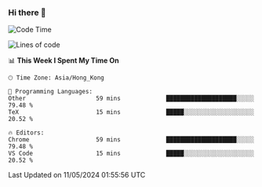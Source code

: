 ### Hi there 👋

<!--
**nicehiro/nicehiro** is a ✨ _special_ ✨ repository because its `README.md` (this file) appears on your GitHub profile.

Here are some ideas to get you started:

- 🔭 I’m currently working on ...
- 🌱 I’m currently learning ...
- 👯 I’m looking to collaborate on ...
- 🤔 I’m looking for help with ...
- 💬 Ask me about ...
- 📫 How to reach me: ...
- 😄 Pronouns: ...
- ⚡ Fun fact: ...
-->

<!--START_SECTION:waka-->
![Code Time](http://img.shields.io/badge/Code%20Time-322%20hrs%2052%20mins-blue)

![Lines of code](https://img.shields.io/badge/From%20Hello%20World%20I%27ve%20Written-2.7%20million%20lines%20of%20code-blue)

📊 **This Week I Spent My Time On** 

```text
🕑︎ Time Zone: Asia/Hong_Kong

💬 Programming Languages: 
Other                    59 mins             ████████████████████░░░░░   79.48 % 
TeX                      15 mins             █████░░░░░░░░░░░░░░░░░░░░   20.52 % 

🔥 Editors: 
Chrome                   59 mins             ████████████████████░░░░░   79.48 % 
VS Code                  15 mins             █████░░░░░░░░░░░░░░░░░░░░   20.52 % 
```


 Last Updated on 11/05/2024 01:55:56 UTC
<!--END_SECTION:waka-->
